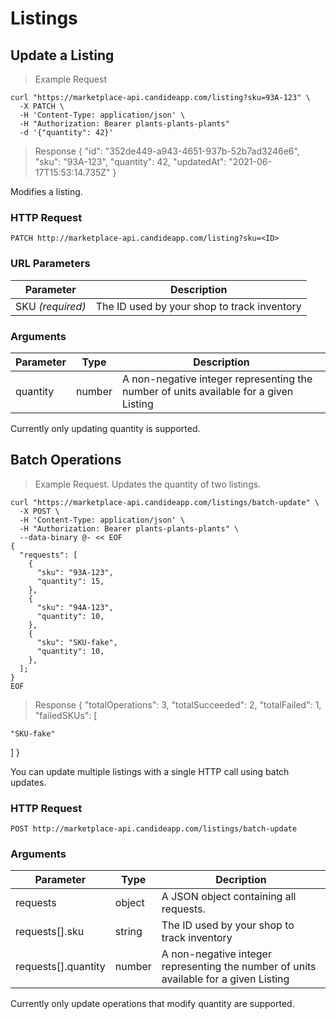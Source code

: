 # Listings

## Update a Listing

> Example Request

```shell
curl "https://marketplace-api.candideapp.com/listing?sku=93A-123" \
  -X PATCH \
  -H 'Content-Type: application/json' \
  -H "Authorization: Bearer plants-plants-plants"
  -d '{"quantity": 42}'
```

> Response
> {
> "id": "352de449-a943-4651-937b-52b7ad3246e6",
> "sku": "93A-123",
> "quantity": 42,
> "updatedAt": "2021-06-17T15:53:14.735Z"
> }

Modifies a listing.

### HTTP Request

`PATCH http://marketplace-api.candideapp.com/listing?sku=<ID>`

### URL Parameters

| Parameter        | Description                                 |
| ---------------- | ------------------------------------------- |
| SKU _(required)_ | The ID used by your shop to track inventory |

### Arguments

| Parameter | Type   | Description                                                                           |
| --------- | ------ | ------------------------------------------------------------------------------------- |
| quantity  | number | A non-negative integer representing the number of units available for a given Listing |

<aside class="notice">
Currently only updating quantity is supported.
</aside>

## Batch Operations

> Example Request. Updates the quantity of two listings.

```shell
curl "https://marketplace-api.candideapp.com/listings/batch-update" \
  -X POST \
  -H 'Content-Type: application/json' \
  -H "Authorization: Bearer plants-plants-plants" \
  --data-binary @- << EOF
{
  "requests": [
    {
      "sku": "93A-123",
      "quantity": 15,
    },
    {
      "sku": "94A-123",
      "quantity": 10,
    },
    {
      "sku": "SKU-fake",
      "quantity": 10,
    },
  ];
}
EOF
```

> Response
> {
> "totalOperations": 3,
> "totalSucceeded": 2,
> "totalFailed": 1,
> "failedSKUs": [

    "SKU-fake"

]
}

You can update multiple listings with a single HTTP call using batch updates.

### HTTP Request

`POST http://marketplace-api.candideapp.com/listings/batch-update`

### Arguments

| Parameter           | Type   | Decription                                                                            |
| ------------------- | ------ | ------------------------------------------------------------------------------------- |
| requests            | object | A JSON object containing all requests.                                                |
| requests[].sku      | string | The ID used by your shop to track inventory                                           |
| requests[].quantity | number | A non-negative integer representing the number of units available for a given Listing |

<aside class="notice">
Currently only update operations that modify quantity are supported.
</aside>
